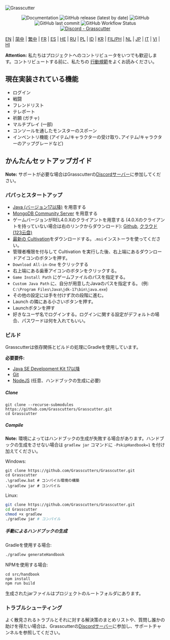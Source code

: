 ![Grasscutter](https://socialify.git.ci/Grasscutters/Grasscutter/image?description=1&forks=1&issues=1&language=1&logo=https%3A%2F%2Fs2.loli.net%2F2022%2F04%2F25%2FxOiJn7lCdcT5Mw1.png&name=1&owner=1&pulls=1&stargazers=1&theme=Light)
<div align="center"><img alt="Documentation" src="https://img.shields.io/badge/Wiki-Grasscutter-blue?style=for-the-badge&link=https://github.com/Grasscutters/Grasscutter/wiki&link=https://github.com/Grasscutters/Grasscutter/wiki"> <img alt="GitHub release (latest by date)" src="https://img.shields.io/github/v/release/Grasscutters/Grasscutter?logo=java&style=for-the-badge"> <img alt="GitHub" src="https://img.shields.io/github/license/Grasscutters/Grasscutter?style=for-the-badge"> <img alt="GitHub last commit" src="https://img.shields.io/github/last-commit/Grasscutters/Grasscutter?style=for-the-badge"> <img alt="GitHub Workflow Status" src="https://img.shields.io/github/actions/workflow/status/Grasscutters/Grasscutter/build.yml?branch=development&logo=github&style=for-the-badge"></div>

<div align="center"><a href="https://discord.gg/T5vZU6UyeG"><img alt="Discord - Grasscutter" src="https://img.shields.io/discord/965284035985305680?label=Discord&logo=discord&style=for-the-badge"></a></div>

[EN](../README.md) | [简中](README_zh-CN.md) | [繁中](README_zh-TW.md) | [FR](README_fr-FR.md) | [ES](README_es-ES.md) | [HE](README_HE.md) | [RU](README_ru-RU.md) | [PL](README_pl-PL.md) | [ID](README_id-ID.md) | [KR](README_ko-KR.md) | [FIL/PH](README_fil-PH.md) | [NL](README_NL.md) | [JP](README_ja-JP.md) | [IT](README_it-IT.md) | [VI](README_vi-VN.md) | [HI](README_hn-IN.md)


**Attention:** 私たちはプロジェクトへのコントリビュータをいつでも歓迎します。コントリビュートする前に、私たちの [行動規範](https://github.com/Grasscutters/Grasscutter/blob/stable/CONTRIBUTING.md)をよくお読みください。

## 現在実装されている機能

* ログイン
* 戦闘
* フレンドリスト
* テレポート
* 祈願 (ガチャ)
* マルチプレイ (一部)
* コンソールを通したモンスターのスポーン 
* インベントリ機能 (アイテム/キャラクターの受け取り､アイテム/キャラクターのアップグレードなど)

## かんたんセットアップガイド

**Note:** サポートが必要な場合はGrasscutterの[Discordサーバー](https://discord.gg/T5vZU6UyeG)に参加してください。

### パパっとスタートアップ

- [Java (バージョン17以降)](https://www.oracle.com/java/technologies/javase/jdk17-archive-downloads.html) を用意する
- [MongoDB Community Server](https://www.mongodb.com/try/download/community) を用意する
- ゲームバージョンがREL4.0.Xのクライアントを用意する (4.0.Xのクライアントを持っていない場合は右のリンクからダウンロード): [Github](https://github.com/JRSKelvin/GenshinRepository/blob/main/Version%204.0.0.md), [クラウド(123云盘)](https://www.123pan.com/s/HoqUVv-U7SBA.html)
- [最新の Cultivation](https://github.com/Grasscutters/Cultivation/releases/latest)をダウンロードする。`.msi`インストーラを使ってください。
- 管理者権限を付与して Cultivation を実行した後、右上端にあるダウンロードアイコンのボタンを押す。 
- `Download All-in-One` をクリックする
- 右上端にある歯車アイコンのボタンをクリックする。
- `Game Install Path` にゲームファイルのパスを指定する。
- `Custom Java Path` に、自分が用意したJavaのパスを指定する。 (例: `C:\Program Files\Java\jdk-17\bin\java.exe`)
- その他の設定には手を付けず次の段階に進む。
- Launch の隣にある小さいボタンを押す。
- Launchボタンを押す
- 好きなユーザ名でログインする。ログインに関する設定がデフォルトの場合、パスワードは何を入れてもいい。


### ビルド

Grasscutterは依存関係とビルドの処理にGradleを使用しています。

**必要要件:**

- [Java SE Development Kit 17以降](https://www.oracle.com/java/technologies/javase/jdk17-archive-downloads.html)
- [Git](https://git-scm.com/downloads)
- [NodeJS](https://nodejs.org/en/download) (任意、ハンドブックの生成に必要)

##### Clone
```shell
git clone --recurse-submodules https://github.com/Grasscutters/Grasscutter.git
cd Grasscutter
```

##### Compile

**Note:** 環境によってはハンドブックの生成が失敗する場合があります。ハンドブックの生成をさせない場合は `gradlew jar` コマンドに `-PskipHandbook=1` を付け加えてください。

Windows:

```shell
git clone https://github.com/Grasscutters/Grasscutter.git
cd Grasscutter
.\gradlew.bat # コンパイル環境の構築
.\gradlew jar # コンパイル
```

Linux:

```bash
git clone https://github.com/Grasscutters/Grasscutter.git
cd Grasscutter
chmod +x gradlew
./gradlew jar # コンパイル
```

##### 手動によるハンドブックの生成

Gradleを使用する場合:
```shell
./gradlew generateHandbook
```

NPMを使用する場合:
```shell
cd src/handbook
npm install
npm run build
```


生成されたjarファイルはプロジェクトのルートフォルダにあります。

### トラブルシューティング

よく散見されるトラブルとそれに対する解決策のまとめリストや、質問し誰かの助けを得たい場合は、Grasscutterの[Discordサーバー](https://discord.gg/T5vZU6UyeG)に参加し、サポートチャンネルを参照してください。
